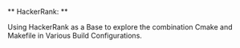 ** HackerRank: **

Using HackerRank as a Base to explore the combination Cmake and Makefile
in Various Build Configurations.


